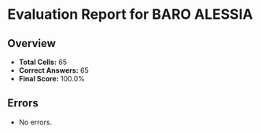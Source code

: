 # Evaluation Report for BARO ALESSIA

## Overview

- **Total Cells:** 65
- **Correct Answers:** 65
- **Final Score:** 100.0%

## Errors

- No errors.